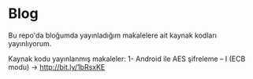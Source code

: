 Blog
====

Bu repo'da bloğumda yayınladığım makalelere ait kaynak kodları yayınlıyorum.

Kaynak kodu yayınlanmış makaleler:
1- Android ile AES şifreleme – I (ECB modu) -> http://bit.ly/1bRsxKE
